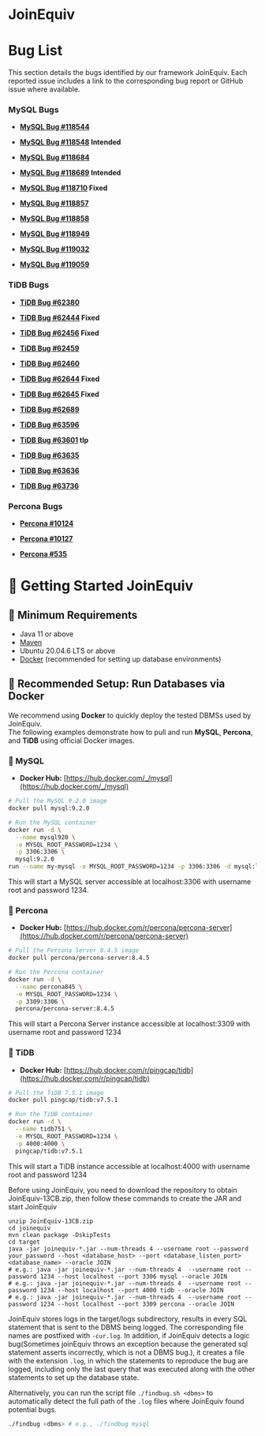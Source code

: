 # JoinEquiv

# Bug List

This section details the bugs identified by our framework JoinEquiv. Each reported issue includes a link to the corresponding bug report or GitHub issue where available.

### MySQL Bugs

*   **[MySQL Bug #118544](https://bugs.mysql.com/bug.php?id=118544)**

*   **[MySQL Bug #118548](https://bugs.mysql.com/bug.php?id=118548) Intended**

*   **[MySQL Bug #118684](https://bugs.mysql.com/bug.php?id=118684)**

*   **[MySQL Bug #118689](https://bugs.mysql.com/bug.php?id=118689) Intended**

*   **[MySQL Bug #118710](https://bugs.mysql.com/bug.php?id=118710) Fixed**

*   **[MySQL Bug #118857](https://bugs.mysql.com/bug.php?id=118857)**

*   **[MySQL Bug #118858](https://bugs.mysql.com/bug.php?id=118858)**

*   **[MySQL Bug #118949](https://bugs.mysql.com/bug.php?id=118949)**

*   **[MySQL Bug #119032](https://bugs.mysql.com/bug.php?id=119032)**

*   **[MySQL Bug #119059](https://bugs.mysql.com/bug.php?id=119059)**

### TiDB Bugs
*   **[TiDB Bug #62380](https://github.com/pingcap/tidb/issues/62380)**

*   **[TiDB Bug #62444](https://github.com/pingcap/tidb/issues/62444) Fixed**

*   **[TiDB Bug #62456](https://github.com/pingcap/tidb/issues/62456) Fixed**

*   **[TiDB Bug #62459](https://github.com/pingcap/tidb/issues/62459)**

*   **[TiDB Bug #62460](https://github.com/pingcap/tidb/issues/62460)**

*   **[TiDB Bug #62644](https://github.com/pingcap/tidb/issues/62644) Fixed**

*   **[TiDB Bug #62645](https://github.com/pingcap/tidb/issues/62645) Fixed**

*   **[TiDB Bug #62689](https://github.com/pingcap/tidb/issues/62689)**

*   **[TiDB Bug #63596](https://github.com/pingcap/tidb/issues/63596)**

*   **[TiDB Bug #63601](https://github.com/pingcap/tidb/issues/63601) tlp**

*   **[TiDB Bug #63635](https://github.com/pingcap/tidb/issues/63635)**

*   **[TiDB Bug #63636](https://github.com/pingcap/tidb/issues/63636)**

*   **[TiDB Bug #63736](https://github.com/pingcap/tidb/issues/63736)**

### Percona Bugs
*   **[Percona #10124](https://perconadev.atlassian.net/browse/PS-10124)**

*   **[Percona #10127](https://perconadev.atlassian.net/browse/PS-10127)**

*   **[Percona #535](https://perconadev.atlassian.net/browse/DISTMYSQL-535)**

# 🚀 Getting Started JoinEquiv
## 🧩 Minimum Requirements
* Java 11 or above
* [Maven](https://maven.apache.org/)
* Ubuntu 20.04.6 LTS or above
* [Docker](https://docs.docker.com/get-docker/) (recommended for setting up database environments)

## 🐳 Recommended Setup: Run Databases via Docker
We recommend using **Docker** to quickly deploy the tested DBMSs used by JoinEquiv.  
The following examples demonstrate how to pull and run **MySQL**, **Percona**, and **TiDB** using official Docker images.

### 🐬 MySQL
- **Docker Hub:** [https://hub.docker.com/_/mysql](https://hub.docker.com/_/mysql)

```bash
# Pull the MySQL 9.2.0 image
docker pull mysql:9.2.0

# Run the MySQL container
docker run -d \
  --name mysql920 \
  -e MYSQL_ROOT_PASSWORD=1234 \
  -p 3306:3306 \
  mysql:9.2.0
run --name my-mysql -e MYSQL_ROOT_PASSWORD=1234 -p 3306:3306 -d mysql:latest
```
This will start a MySQL server accessible at localhost:3306 with username root and password 1234.

### 🐬 Percona
- **Docker Hub:** [https://hub.docker.com/r/percona/percona-server](https://hub.docker.com/r/percona/percona-server)

```bash
# Pull the Percona Server 8.4.5 image
docker pull percona/percona-server:8.4.5

# Run the Percona container
docker run -d \
  --name percona845 \
  -e MYSQL_ROOT_PASSWORD=1234 \
  -p 3309:3306 \
  percona/percona-server:8.4.5
```
This will start a Percona Server instance accessible at localhost:3309 with username root and password 1234

### 🐬 TiDB
- **Docker Hub:** [https://hub.docker.com/r/pingcap/tidb](https://hub.docker.com/r/pingcap/tidb)

```bash
# Pull the TiDB 7.5.1 image
docker pull pingcap/tidb:v7.5.1

# Run the TiDB container
docker run -d \
  --name tidb751 \
  -e MYSQL_ROOT_PASSWORD=1234 \
  -p 4000:4000 \
  pingcap/tidb:v7.5.1
```
This will start a TiDB instance accessible at localhost:4000 with username root and password 1234


Before using JoinEquiv, you need to download the repository to obtain JoinEquiv-13CB.zip, then follow these commands to create the JAR and start JoinEquiv
```shell
unzip JoinEquiv-13CB.zip
cd joinequiv
mvn clean package -DskipTests
cd target
java -jar joinequiv-*.jar --num-threads 4 --username root --password your_password --host <database_host> --port <database_listen_port> <database_name> --oracle JOIN
# e.g.: java -jar joinequiv-*.jar --num-threads 4  --username root --password 1234 --host localhost --port 3306 mysql --oracle JOIN
# e.g.: java -jar joinequiv-*.jar --num-threads 4  --username root --password 1234 --host localhost --port 4000 tidb --oracle JOIN
# e.g.: java -jar joinequiv-*.jar --num-threads 4  --username root --password 1234 --host localhost --port 3309 percona --oracle JOIN
```
JoinEquiv stores logs in the target/logs subdirectory, results in every SQL statement that is sent to the DBMS being logged. The corresponding file names are postfixed with `-cur.log`. In addition, if JoinEquiv detects a logic bug(Sometimes joinEquiv throws an exception because the generated sql statement asserts incorrectly, which is not a DBMS bug.), it creates a file with the extension `.log`, in which the statements to reproduce the bug are logged, including only the last query that was executed along with the other statements to set up the database state.

Alternatively, you can run the script file `./findbug.sh <dbms>` to automatically detect the full path of the `.log` files where JoinEquiv found potential bugs.
```bash
./findbug <dbms> # e.g., ./findbug mysql
```

